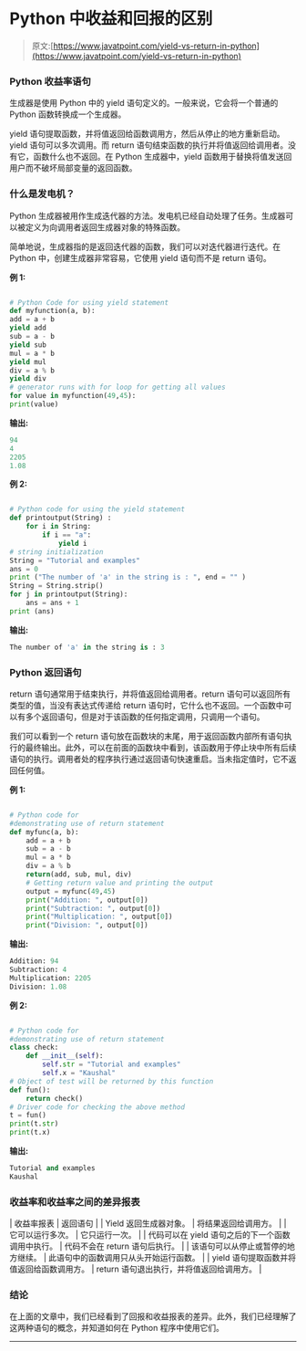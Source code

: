 # Python 中收益和回报的区别

> 原文:[https://www.javatpoint.com/yield-vs-return-in-python](https://www.javatpoint.com/yield-vs-return-in-python)

### Python 收益率语句

生成器是使用 Python 中的 yield 语句定义的。一般来说，它会将一个普通的 Python 函数转换成一个生成器。

yield 语句提取函数，并将值返回给函数调用方，然后从停止的地方重新启动。yield 语句可以多次调用。而 return 语句结束函数的执行并将值返回给调用者。没有它，函数什么也不返回。在 Python 生成器中，yield 函数用于替换将值发送回用户而不破坏局部变量的返回函数。

### 什么是发电机？

Python 生成器被用作生成迭代器的方法。发电机已经自动处理了任务。生成器可以被定义为向调用者返回生成器对象的特殊函数。

简单地说，生成器指的是返回迭代器的函数，我们可以对迭代器进行迭代。在 Python 中，创建生成器非常容易，它使用 yield 语句而不是 return 语句。

**例 1:**

```py

# Python Code for using yield statement 
def myfunction(a, b):
add = a + b
yield add
sub = a - b
yield sub
mul = a * b
yield mul
div = a % b
yield div
# generator runs with for loop for getting all values
for value in myfunction(49,45):
print(value)

```

**输出:**

```py
94
4
2205
1.08

```

**例 2:**

```py

# Python code for using the yield statement
def printoutput(String) : 
    for i in String: 
        if i == "a": 
            yield i  
# string initialization
String = "Tutorial and examples" 
ans = 0
print ("The number of 'a' in the string is : ", end = "" ) 
String = String.strip()   
for j in printoutput(String): 
    ans = ans + 1  
print (ans) 

```

**输出:**

```py
The number of 'a' in the string is : 3

```

### Python 返回语句

return 语句通常用于结束执行，并将值返回给调用者。return 语句可以返回所有类型的值，当没有表达式传递给 return 语句时，它什么也不返回。一个函数中可以有多个返回语句，但是对于该函数的任何指定调用，只调用一个语句。

我们可以看到一个 return 语句放在函数块的末尾，用于返回函数内部所有语句执行的最终输出。此外，可以在前面的函数块中看到，该函数用于停止块中所有后续语句的执行。调用者处的程序执行通过返回语句快速重启。当未指定值时，它不返回任何值。

**例 1:**

```py

# Python code for 
#demonstrating use of return statement
def myfunc(a, b):
    add = a + b
    sub = a - b
    mul = a * b
    div = a % b
    return(add, sub, mul, div)
    # Getting return value and printing the output
    output = myfunc(49,45)
    print("Addition: ", output[0])
    print("Subtraction: ", output[0])
    print("Multiplication: ", output[0])
    print("Division: ", output[0])

```

**输出:**

```py
Addition: 94
Subtraction: 4
Multiplication: 2205
Division: 1.08

```

**例 2:**

```py

# Python code for 
#demonstrating use of return statement
class check:  
    def __init__(self):  
        self.str = "Tutorial and examples"
        self.x = "Kaushal"         
# Object of test will be returned by this function
def fun():  
    return check()           
# Driver code for checking the above method
t = fun()   
print(t.str)  
print(t.x) 

```

**输出:**

```py
Tutorial and examples
Kaushal

```

### 收益率和收益率之间的差异报表

| 收益率报表 | 返回语句 |
| Yield 返回生成器对象。 | 将结果返回给调用方。 |
| 它可以运行多次。 | 它只运行一次。 |
| 代码可以在 yield 语句之后的下一个函数调用中执行。 | 代码不会在 return 语句后执行。 |
| 该语句可以从停止或暂停的地方继续。 | 此语句中的函数调用只从头开始运行函数。 |
| yield 语句提取函数并将值返回给函数调用方。 | return 语句退出执行，并将值返回给调用方。 |

### 结论

在上面的文章中，我们已经看到了回报和收益报表的差异。此外，我们已经理解了这两种语句的概念，并知道如何在 Python 程序中使用它们。

* * *